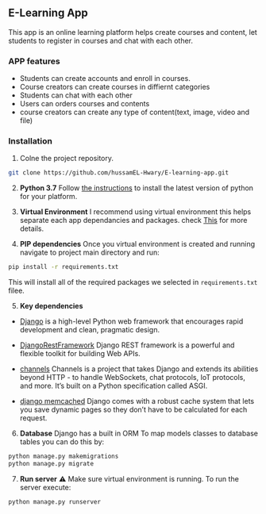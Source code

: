 ## E-Learning App
This app is an online learning platform helps create courses and content, let students to register in courses and chat with each other.

### APP features
- Students can create accounts and enroll in courses.
- Course creators can create courses in diffiernt categories
- Students can chat with each other
- Users can orders courses and contents
- course creators can create any type of content(text, image, video and file)

### Installation
1. Colne the project repository.
```bash 
git clone https://github.com/hussamEL-Hwary/E-learning-app.git
```


2. **Python 3.7** Follow [the instructions](https://docs.python.org/3/using/unix.html#getting-and-installing-the-latest-version-of-python) to install the latest version of python for your platform.

3. **Virtual Environment** I recommend using virtual environment this helps separate each app dependancies and packages. check [This](https://packaging.python.org/guides/installing-using-pip-and-virtual-environments/) for more details. 

4. **PIP dependencies** Once you virtual environment is created and running navigate to project main directory and run:

```bash
pip install -r requirements.txt
```
This will install all of the required packages we selected in ```requirements.txt``` filee.

5. **Key dependencies** 
- [Django](https://www.djangoproject.com/) is a high-level Python web framework that encourages rapid development and clean, pragmatic design.

- [DjangoRestFramework](https://www.django-rest-framework.org/) Django REST framework is a powerful and flexible toolkit for building Web APIs.
- [channels](https://channels.readthedocs.io/en/stable/) Channels is a project that takes Django and extends its abilities beyond HTTP - to handle WebSockets, chat protocols, IoT protocols, and more. It’s built on a Python specification called ASGI.
- [django memcached](https://docs.djangoproject.com/en/3.2/topics/cache/) Django comes with a robust cache system that lets you save dynamic pages so they don’t have to be calculated for each request.

6. **Database**
Django has a built in ORM To map models classes to database tables you can do this by:
```bash
python manage.py makemigrations
python manage.py migrate
``` 

7. **Run server**
:warning: Make sure virtual environment is running.
To run the server execute:
```bash
python manage.py runserver
```
